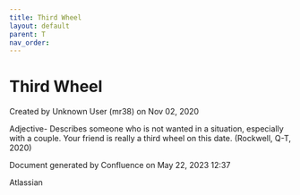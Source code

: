 ```yaml
---
title: Third Wheel
layout: default
parent: T
nav_order:
---
```


# Third Wheel

Created by  Unknown User (mr38) on Nov 02, 2020

Adjective- Describes someone who is not wanted in a situation, especially with a couple. Your friend is really a third wheel on this date. (Rockwell, Q-T, 2020)

Document generated by Confluence on May 22, 2023 12:37

Atlassian

